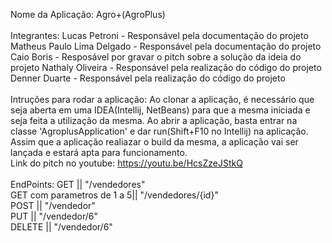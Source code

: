 Nome da Aplicação: Agro+(AgroPlus)<br/>
<br/>
Integrantes: Lucas Petroni - Responsável pela documentação do projeto Matheus Paulo Lima Delgado - Responsável pela documentação do projeto Caio Boris - Resposável por gravar o pitch sobre a solução da ideia do projeto Nathaly Oliveira - Responsável pela realização do código do projeto Denner Duarte - Responsável pela realização do código do projeto <br/>
<br/>
Intruções para rodar a aplicação: Ao clonar a aplicação, é necessário que seja aberta em uma IDEA(Intellij, NetBeans) para que a mesma iniciada e seja feita a utilização da mesma. Ao abrir a aplicação, basta entrar na classe 'AgroplusApplication' e dar run(Shift+F10 no Intellij) na aplicação. Assim que a aplicação realiazar o build da mesma, a aplicação vai ser lançada e estará apta para funcionamento.
<br/>
Link do pitch no youtube: https://youtu.be/HcsZzeJStkQ<br/>
<br/>
EndPoints: GET || "/vendedores"<br/>
GET com parametros de 1 a 5|| "/vendedores/{id}"<br/>
POST || "/vendedor"<br/>
PUT || "/vendedor/6"<br/>
DELETE || "/vendedor/6"<br/>
